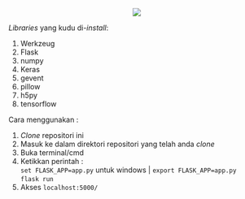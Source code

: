 <p align="center">
          <img src="https://encrypted-tbn0.gstatic.com/images?q=tbn%3AANd9GcTWc0uctVjMUrpOwK1Mh5-KpKgBgbR0dmH3uk_B1RCAjdfx706y">
</p>
                                                                                                                               
<i>Libraries</i> yang kudu di-<i>install</i>:<br>
1. Werkzeug
2. Flask
3. numpy
4. Keras
5. gevent
6. pillow
7. h5py
8. tensorflow

Cara menggunakan :<br>
1. <i>Clone</i> repositori ini
2. Masuk ke dalam direktori repositori yang telah anda <i>clone</i>
3. Buka terminal/cmd
4. Ketikkan perintah :<br>
```set FLASK_APP=app.py``` untuk windows | ```export FLASK_APP=app.py```<br>
```flask run```<br>
5. Akses ```localhost:5000/```
